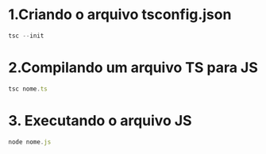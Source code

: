 # 1.Criando o arquivo tsconfig.json
```js
tsc --init
```
# 2.Compilando um arquivo TS para JS

```js
tsc nome.ts
```

# 3. Executando o arquivo JS 

```js
node nome.js
```